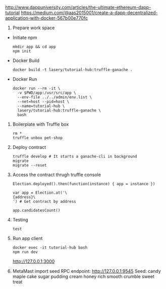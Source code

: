 http://www.dappuniversity.com/articles/the-ultimate-ethereum-dapp-tutorial
https://medium.com/@aas2015001/create-a-dapp-decentralized-application-with-docker-567b00e770fc

1. Prepare work space
- Initiate npm
    ```
    mkdir app && cd app
    npm init
    ```

- Docker Build
    ```
    docker build -t lasery/tutorial-hub:truffle-ganache .
    ```

- Docker Run
    ```
    docker run --rm -it \
      -v $PWD/app:/usr/src/app \
      --env-file ../../admin/env.list \
      --net=host --pid=host \
      --name=tutorial-hub \
      lasery/tutorial-hub:truffle-ganache \
      bash
    ```

1. Boilerplate with Truffle box
    ```
    rm *
    truffle unbox pet-shop
    ```

1. Deploy contract
    ```
    truffle develop # It starts a ganache-cli in background
    migrate
    migrate --reset
    ```

1. Access the contract thrugh truffle console
    ```
    Election.deployed().then(function(instance) { app = instance })

    var app = Election.at('\
    {address}\
    ') # Get contract by address

    app.candidatesCount()
    ```

1. Testing
    ```
    test
    ```

1. Run app client
    ```
    docker exec -it tutorial-hub bash
    npm run dev
    ```
    http://127.0.0.1:3000

1. MetaMast import seed
RPC endpoint: http://127.0.0.1:9545
Seed: candy maple cake sugar pudding cream honey rich smooth crumble sweet treat
